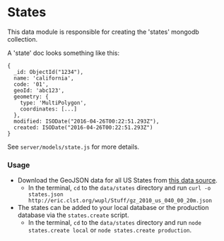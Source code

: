 # States

This data module is responsible for creating the 'states' mongodb collection.

A 'state' doc looks something like this:

    {
      _id: ObjectId("1234"),
      name: 'california',
      code: '01',
      geoId: 'abc123',
      geometry: {
        type: 'MultiPolygon',
        coordinates: [...]
      },
      modified: ISODate("2016-04-26T00:22:51.293Z"),
      created: ISODate("2016-04-26T00:22:51.293Z")
    }

See `server/models/state.js` for more details.

### Usage
* Download the GeoJSON data for all US States from [this data source](http://eric.clst.org/Stuff/USGeoJSON).
  * In the terminal, `cd` to the `data/states` directory and run `curl -o states.json http://eric.clst.org/wupl/Stuff/gz_2010_us_040_00_20m.json`
* The states can be added to your local database or the production database via the `states.create` script.
  * In the terminal, `cd` to the `data/states` directory and run `node states.create local` or `node states.create production`.